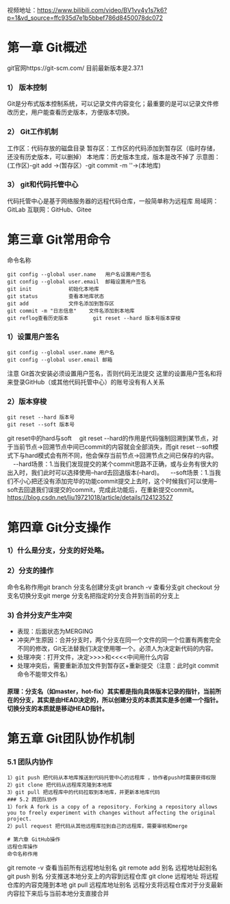 视频地址：https://www.bilibili.com/video/BV1vy4y1s7k6?p=1&vd_source=ffc935d7e1b5bbef786d8450078dc072


# 第一章 Git概述
git官网https://git-scm.com/  目前最新版本是2.37.1

### 1） 版本控制
Git是分布式版本控制系统，可以记录文件内容变化；最重要的是可以记录文件修改历史，用户能查看历史版本，方便版本切换。
### 2） Git工作机制
工作区：代码存放的磁盘目录
暂存区：工作区的代码添加到暂存区（临时存储，还没有历史版本，可以删掉）
本地库：历史版本生成，版本是改不掉了
示意图：(工作区)-git add ->(暂存区）-git commit -m ''->(本地库)
### 3） git和代码托管中心
代码托管中心是基于网络服务器的远程代码仓库，一般简单称为远程库
局域网：GitLab
互联网：GitHub、Gitee

# 第三章 Git常用命令

命令名称
```			作用
git config --global user.name 	用户名设置用户签名
git config --global user.email 	邮箱设置用户签名
git init			初始化本地库
git status			查看本地库状态
git add 			文件名添加到暂存区
git commit -m "日志信息" 	文件名添加到本地库
git reflog查看历史版本		git reset --hard 版本号版本穿梭
```

### 1）设置用户签名
```
git config --global user.name 用户名
git config --global user.email 邮箱
```
注意 
Git首次安装必须设置用户签名，否则代码无法提交
这里的设置用户签名和将来登录GitHub（或其他代码托管中心）的账号没有有人关系


### 2）版本穿梭
```
git reset --hard 版本号
git reset --soft 版本号
```
git reset中的hard与soft
 git reset --hard的作用是代码强制回溯到某节点，对于当前节点->回溯节点中间已commit的内容就会全部消失，而git reset --soft模式下与hard模式会有所不同，他会保存当前节点->回溯节点之间已保存的内容。
 --hard场景：1.当我们发现提交的某个commit思路不正确，或与业务有很大的出入时，我们此时可以选择使用–hard去回退版本(–hard)。
 --soft场景：1.当我们不小心把还没有添加完毕的功能commit提交上去时，这个时候我们可以使用–soft去回退我们误提交的commit，完成此功能后，在重新提交commit。
https://blog.csdn.net/liu19721018/article/details/124123527

# 第四章 Git分支操作
### 1）什么是分支，分支的好处略。
### 2）分支的操作
命令名称作用git branch 分支名创建分支git branch -v 查看分支git checkout 分支名切换分支git merge 分支名把指定的分支合并到当前的分支上
### 3) 合并分支产生冲突
 - 表现：后面状态为MERGING
 - 冲突产生原因：合并分支时，两个分支在同一个文件的同一个位置有两套完全不同的修改，Git无法替我们决定使用哪一个。必须人为决定新代码的内容。
 - 处理冲突：打开文件，决定>>>>和<<<<中间用什么内容
 - 处理冲突后，需要重新添加文件到暂存区+重新提交（注意：此时git commit 命令不能带文件名）
#### 原理：分支名（如master，hot-fix）其实都是指向具体版本记录的指针，当前所在的分支，其实是由HEAD决定的，所以创建分支的本质其实是多创建一个指针。切换分支的本质就是移动HEAD指针。

# 第五章 Git团队协作机制
### 5.1 团队内协作
```
1）git push 把代码从本地库推送到代码托管中心的远程库 ，协作者push时需要获得权限
2）git clone 把代码从远程库克隆到本地库
3）git pull 把远程库中的代码拉取到本地库，并更新本地库代码 
### 5.2 跨团队协作
1）fork A fork is a copy of a repository. Forking a repository allows you to freely experiment with changes without affecting the original project.
2）pull request 把代码从其他远程库拉到自己的远程库，需要审核和merge

# 第六章 GitHub操作
远程仓库操作
命令名称作用
```
git remote -v		查看当前所有远程地址别名
git remote add 别名 	远程地址起别名
git push 别名 		分支推送本地分支上的内容到远程仓库
git clone 远程地址 	将远程仓库的内容克隆到本地
git pull 远程库地址别名	远程分支将远程仓库对于分支最新内容拉下来后与当前本地分支直接合并
```
